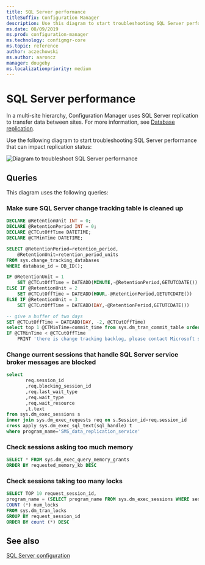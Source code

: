 ```yaml
---
title: SQL Server performance
titleSuffix: Configuration Manager
description: Use this diagram to start troubleshooting SQL Server performance for Configuration Manager
ms.date: 08/09/2019
ms.prod: configuration-manager
ms.technology: configmgr-core
ms.topic: reference
author: aczechowski
ms.author: aaroncz
manager: dougeby
ms.localizationpriority: medium
---
```


# SQL Server performance

In a multi-site hierarchy, Configuration Manager uses SQL Server replication to transfer data between sites. For more information, see [Database replication](../../../plan-design/hierarchy/database-replication.md).

Use the following diagram to start troubleshooting SQL Server performance that can impact replication status:

![Diagram to troubleshoot SQL Server performance](media/sql-performance.png)

<!-- PNG used instead of SVG because the SQL statements wrap weird in the SVG. The SVG file exists in the same location. -->

## Queries

This diagram uses the following queries:

### Make sure SQL Server change tracking table is cleaned up

```sql
DECLARE @RetentionUnit INT = 0;
DECLARE @RetentionPeriod INT = 0;
DECLARE @CTCutOffTime DATETIME;
DECLARE @CTMinTime DATETIME;

SELECT @RetentionPeriod=retention_period,  
    @RetentionUnit=retention_period_units  
FROM sys.change_tracking_databases  
WHERE database_id = DB_ID();

IF @RetentionUnit = 1
    SET @CTCutOffTime = DATEADD(MINUTE,-@RetentionPeriod,GETUTCDATE())
ELSE IF @RetentionUnit = 2
    SET @CTCutOffTime = DATEADD(HOUR,-@RetentionPeriod,GETUTCDATE())
ELSE IF @RetentionUnit = 3
    SET @CTCutOffTime = DATEADD(DAY,-@RetentionPeriod,GETUTCDATE())

-- give a buffer of two days
SET @CTCutOffTime = DATEADD(DAY, -2, @CTCutOffTime)
select top 1 @CTMinTime=commit_time from sys.dm_tran_commit_table order by commit_ts asc
IF @CTMinTime < @CTCutOffTime
    PRINT 'there is change tracking backlog, please contact Microsoft support'
```

### Change current sessions that handle SQL Server service broker messages are blocked

```sql
select
       req.session_id
       ,req.blocking_session_id
       ,req.last_wait_type
       ,req.wait_type
       ,req.wait_resource
       ,t.text
from sys.dm_exec_sessions s
inner join sys.dm_exec_requests req on s.Session_id=req.session_id
cross apply sys.dm_exec_sql_text(sql_handle) t
where program_name='SMS_data_replication_service'
```

### Check sessions asking too much memory

```sql
SELECT * FROM sys.dm_exec_query_memory_grants
ORDER BY requested_memory_kb DESC
```

### Check sessions taking too many locks

```sql
SELECT TOP 10 request_session_id,
program_name = (SELECT program_name FROM sys.dm_exec_sessions WHERE session_id=request_session_id),
COUNT (*) num_locks
FROM sys.dm_tran_locks
GROUP BY request_session_id
ORDER BY count (*) DESC
```

## See also

[SQL Server configuration](sql-configuration.md)
